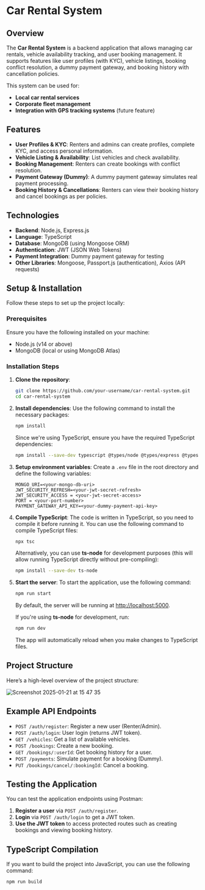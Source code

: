# Car Rental System

## Overview

The **Car Rental System** is a backend application that allows managing car rentals, vehicle availability tracking, and user booking management. It supports features like user profiles (with KYC), vehicle listings, booking conflict resolution, a dummy payment gateway, and booking history with cancellation policies.

This system can be used for:

- **Local car rental services**
- **Corporate fleet management**
- **Integration with GPS tracking systems** (future feature)

## Features

- **User Profiles & KYC**: Renters and admins can create profiles, complete KYC, and access personal information.
- **Vehicle Listing & Availability**: List vehicles and check availability.
- **Booking Management**: Renters can create bookings with conflict resolution.
- **Payment Gateway (Dummy)**: A dummy payment gateway simulates real payment processing.
- **Booking History & Cancellations**: Renters can view their booking history and cancel bookings as per policies.

## Technologies

- **Backend**: Node.js, Express.js
- **Language**: TypeScript
- **Database**: MongoDB (using Mongoose ORM)
- **Authentication**: JWT (JSON Web Tokens)
- **Payment Integration**: Dummy payment gateway for testing
- **Other Libraries**: Mongoose, Passport.js (authentication), Axios (API requests)

## Setup & Installation

Follow these steps to set up the project locally:

### Prerequisites

Ensure you have the following installed on your machine:

- Node.js (v14 or above)
- MongoDB (local or using MongoDB Atlas)

### Installation Steps

1. **Clone the repository**:

   ```bash
   git clone https://github.com/your-username/car-rental-system.git
   cd car-rental-system
   ```

2. **Install dependencies**:
   Use the following command to install the necessary packages:

   ```bash
   npm install
   ```

   Since we're using TypeScript, ensure you have the required TypeScript dependencies:

   ```bash
   npm install --save-dev typescript @types/node @types/express @types/mongoose
   ```

3. **Setup environment variables**:
   Create a `.env` file in the root directory and define the following variables:

   ```
   MONGO_URI=<your-mongo-db-uri>
   JWT_SECURITY_REFRESH=<your-jwt-secret-refresh>
   JWT_SECURITY_ACCESS = <your-jwt-secret-access>
   PORT = <your-port-number>
   PAYMENT_GATEWAY_API_KEY=<your-dummy-payment-api-key>
   ```

4. **Compile TypeScript**:
   The code is written in TypeScript, so you need to compile it before running it. You can use the following command to compile TypeScript files:

   ```bash
   npx tsc
   ```

   Alternatively, you can use **ts-node** for development purposes (this will allow running TypeScript directly without pre-compiling):

   ```bash
   npm install --save-dev ts-node
   ```

5. **Start the server**:
   To start the application, use the following command:

   ```bash
   npm run start
   ```

   By default, the server will be running at [http://localhost:5000](http://localhost:5000).

   If you're using **ts-node** for development, run:

   ```bash
   npm run dev
   ```

   The app will automatically reload when you make changes to TypeScript files.

## Project Structure

Here’s a high-level overview of the project structure:

![Screenshot 2025-01-21 at 15 47 35](https://github.com/user-attachments/assets/27b40167-6cc6-4c1e-9aff-b5aaf336b413)


## Example API Endpoints

- `POST /auth/register`: Register a new user (Renter/Admin).
- `POST /auth/login`: User login (returns JWT token).
- `GET /vehicles`: Get a list of available vehicles.
- `POST /bookings`: Create a new booking.
- `GET /bookings/:userId`: Get booking history for a user.
- `POST /payments`: Simulate payment for a booking (Dummy).
- `PUT /bookings/cancel/:bookingId`: Cancel a booking.

## Testing the Application

You can test the application endpoints using Postman:

1. **Register a user** via `POST /auth/register`.
2. **Login** via `POST /auth/login` to get a JWT token.
3. **Use the JWT token** to access protected routes such as creating bookings and viewing booking history.

## TypeScript Compilation

If you want to build the project into JavaScript, you can use the following command:

```bash
npm run build
```
